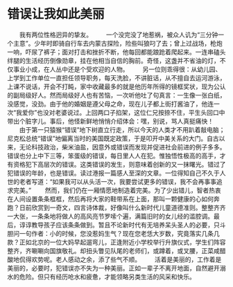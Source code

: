 # 错误让我如此美丽
　　我有两位性格迥异的挚友。 
　　一个没完没了地惹祸，被众人讥为“三分钟一个主意”。少年时即骑自行车去内蒙古探险，险些叫狼叼了去；曾上过战场，枪炮一响，吓尿了裤子；面对打击和挫折不断，他每回都能踉跄着爬起来。一连串磕头绊腿的生活经历倒像勋章，挂在他相当自信的胸前。奇怪，这盏并不省油的灯，不仅事业小成，在人丛中还是个受欢迎的人物。 
　　另一位则乖得很：从幼儿园、上学到工作单位一直担任领导职务，每天洗脸，不讲脏话，从不擅自去运河游泳，上课不说话，开会不打盹，家中收藏最多的就是他历年所得的镜框奖状，现为公认的副局级好人。然而局级好人也有苦恼，一次听他吐了句真言：一生像一张白纸，没感觉，没劲。由于他的婚姻是遵父母之命，现在儿子都上街打酱油了，他连一次“我爱你”也没对老婆说过。上回两口子掐架，这位仁兄按捺不住，平生头回口中带出个脏字儿。事后，他怪新鲜地悄悄介绍体会：嘿，别说，骂人真挺痛快！ 
　　由于第一只猿猴“错误”地下树直立行走，所以今天的人类才不用趴着敲电脑；尼克松总统“错误”地偏离当时的美国既定政策，于是叩开中美关系的大门。自古以来，无论科技政治，柴米油盐，因意外或错误而发现并促进社会前进的例子多多。错误也分上中下三等，笨蛋级的错误，每日里人人在犯。惟独悟性极高的高手，才有资格犯下高层次的错误。这类错误的发生，则意味着创新的又一抹曙光。错过了犯错误的年龄，也是错误。读过港报一篇感人至深的文章。一位得知自己不久于人世的老者写道：“如果我可以从头活一次，我要尝试更多的错误，我不会再事事追求完美。” 
　　然而，我们仍在一厢情愿地制造着完美。为了少出错儿，智者热衷在人间设置条条框框，然后再将大家的鞋带系在上面，那叫一颗健康的心如何奔跑？日前欣赏到一奇文，四言诗体裁，好像叫什么新时代儿童道德准则。整整齐齐一大张，一条条地将做人的高风亮节罗嗦个遍，满篇旧时的女儿经的滥腔调。最后，谆谆教导孩子应该条条做到。暂且不论新时代有无培养呆头圣人的必要，只斗胆问一句作者：小的时候，您没惹妈生气？现在您老恁大岁数，究竟落实几条几款？正如北京的一位大妈早起遛弯儿，正逢附近小学校举行升旗仪式，学生们阵容整齐，齐唰唰向国旗敬礼。却扭头瞥见队尾的老师们，或蹲着，或叉腰，正菜咸醋酸地侃得欢势呢。老人感动之余，添了些气不顺。 
　　活着是美丽的，工作着是美丽的，必要时，犯错误亦不失为一种美丽。正如一辈子不离开地面，自然避开溺水的危险。但只有经历呛水和疲惫，才能领略另类生活的风采和快乐。
 